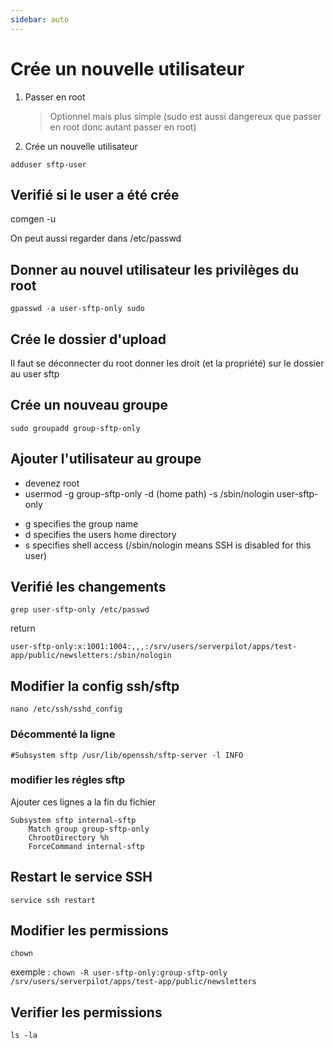 ```yaml
---
sidebar: auto
---
```

# Crée un nouvelle utilisateur

1. Passer en root

   > Optionnel mais plus simple (sudo est aussi dangereux que passer en root donc autant passer en root)

2. Crée un nouvelle utilisateur

`adduser sftp-user`

## Verifié si le user a été crée

comgen -u

On peut aussi regarder dans /etc/passwd

## Donner au nouvel utilisateur les privilèges du root

`gpasswd -a user-sftp-only sudo`

## Crée le dossier d'upload

Il faut se déconnecter du root donner les droit (et la propriété) sur le dossier au user sftp

## Crée un nouveau groupe

`sudo groupadd group-sftp-only`

## Ajouter l'utilisateur au groupe

- devenez root
- usermod -g group-sftp-only -d (home path) -s /sbin/nologin user-sftp-only

* g specifies the group name
* d specifies the users home directory
* s specifies shell access (/sbin/nologin means SSH is disabled for this user)

## Verifié les changements

`grep user-sftp-only /etc/passwd`

return

```shell
user-sftp-only:x:1001:1004:,,,:/srv/users/serverpilot/apps/test-app/public/newsletters:/sbin/nologin
```

## Modifier la config ssh/sftp

`nano /etc/ssh/sshd_config`

### Décommenté la ligne

```shell
#Subsystem sftp /usr/lib/openssh/sftp-server -l INFO
```

### modifier les régles sftp

Ajouter ces lignes a la fin du fichier

```shell
Subsystem sftp internal-sftp
    Match group group-sftp-only
    ChrootDirectory %h
    ForceCommand internal-sftp
```

## Restart le service SSH

`service ssh restart`

## Modifier les permissions

`chown`

exemple : `chown -R user-sftp-only:group-sftp-only /srv/users/serverpilot/apps/test-app/public/newsletters`

## Verifier les permissions

`ls -la`
